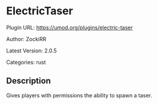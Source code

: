 # ElectricTaser

Plugin URL: https://umod.org/plugins/electric-taser

Author: ZockiRR

Latest Version: 2.0.5

Categories: rust

## Description

Gives players with permissions the ability to spawn a taser.
